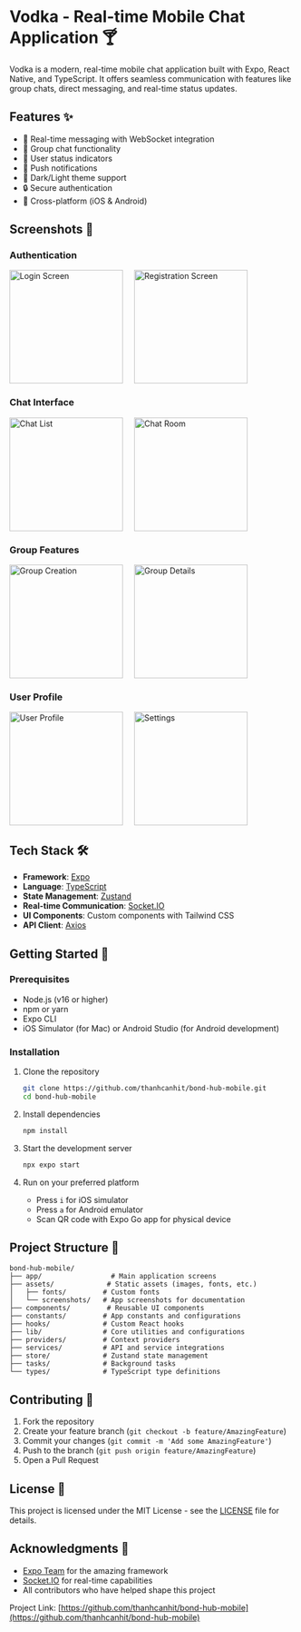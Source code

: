 # Vodka - Real-time Mobile Chat Application 🍸

Vodka is a modern, real-time mobile chat application built with Expo, React Native, and TypeScript. It offers seamless communication with features like group chats, direct messaging, and real-time status updates.

## Features ✨

- 💬 Real-time messaging with WebSocket integration
- 👥 Group chat functionality
- 👤 User status indicators
- 🔔 Push notifications
- 🌙 Dark/Light theme support
- 🔒 Secure authentication
- 📱 Cross-platform (iOS & Android)

## Screenshots 📱

<!-- Add your screenshots here -->

### Authentication

<div style="display: flex; gap: 20px; margin-bottom: 20px;">
  <img src="assets/screenshots/login.jpg" alt="Login Screen" width="200" />
  <img src="assets/screenshots/register.jpg" alt="Registration Screen" width="200" />
</div>

### Chat Interface

<div style="display: flex; gap: 20px; margin-bottom: 20px;">
  <img src="assets/screenshots/chat-list.jpg" alt="Chat List" width="200" />
  <img src="assets/screenshots/chat-room.jpg" alt="Chat Room" width="200" />
</div>

### Group Features

<div style="display: flex; gap: 20px; margin-bottom: 20px;">
  <img src="assets/screenshots/group-create.jpg" alt="Group Creation" width="200" />
  <img src="assets/screenshots/group-detail.jpg" alt="Group Details" width="200" />
</div>

### User Profile

<div style="display: flex; gap: 20px; margin-bottom: 20px;">
  <img src="assets/screenshots/profile.jpg" alt="User Profile" width="200" />
  <img src="assets/screenshots/settings.jpg" alt="Settings" width="200" />
</div>

## Tech Stack 🛠

- **Framework**: [Expo](https://expo.dev/)
- **Language**: [TypeScript](https://www.typescriptlang.org/)
- **State Management**: [Zustand](https://github.com/pmndrs/zustand)
- **Real-time Communication**: [Socket.IO](https://socket.io/)
- **UI Components**: Custom components with Tailwind CSS
- **API Client**: [Axios](https://axios-http.com/)

## Getting Started 🚀

### Prerequisites

- Node.js (v16 or higher)
- npm or yarn
- Expo CLI
- iOS Simulator (for Mac) or Android Studio (for Android development)

### Installation

1. Clone the repository

   ```bash
   git clone https://github.com/thanhcanhit/bond-hub-mobile.git
   cd bond-hub-mobile
   ```

2. Install dependencies

   ```bash
   npm install
   ```

3. Start the development server

   ```bash
   npx expo start
   ```

4. Run on your preferred platform
   - Press `i` for iOS simulator
   - Press `a` for Android emulator
   - Scan QR code with Expo Go app for physical device

## Project Structure 📁

```
bond-hub-mobile/
├── app/                 # Main application screens
├── assets/             # Static assets (images, fonts, etc.)
│   ├── fonts/         # Custom fonts
│   └── screenshots/   # App screenshots for documentation
├── components/         # Reusable UI components
├── constants/         # App constants and configurations
├── hooks/             # Custom React hooks
├── lib/               # Core utilities and configurations
├── providers/         # Context providers
├── services/          # API and service integrations
├── store/             # Zustand state management
├── tasks/             # Background tasks
└── types/             # TypeScript type definitions
```

## Contributing 🤝

1. Fork the repository
2. Create your feature branch (`git checkout -b feature/AmazingFeature`)
3. Commit your changes (`git commit -m 'Add some AmazingFeature'`)
4. Push to the branch (`git push origin feature/AmazingFeature`)
5. Open a Pull Request

## License 📝

This project is licensed under the MIT License - see the [LICENSE](LICENSE) file for details.

## Acknowledgments 🙏

- [Expo Team](https://expo.dev/) for the amazing framework
- [Socket.IO](https://socket.io/) for real-time capabilities
- All contributors who have helped shape this project

Project Link: [https://github.com/thanhcanhit/bond-hub-mobile](https://github.com/thanhcanhit/bond-hub-mobile)
